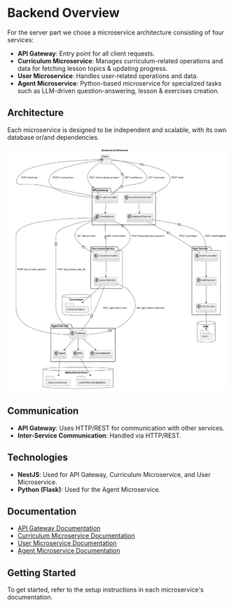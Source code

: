 # Backend Overview
For the server part we chose a microservice architecture consisting of four services:

- **API Gateway**: Entry point for all client requests.
- **Curriculum Microservice**: Manages curriculum-related operations and data for fetching lesson topics & updating progress.
- **User Microservice**: Handles user-related operations and data.
- **Agent Microservice**: Python-based microservice for specialized tasks such as LLM-driven question-answering, lesson & exercises creation.

## Architecture

Each microservice is designed to be independent and scalable, with its own database or/and dependencies.

![](res/backend.svg)

## Communication

- **API Gateway**: Uses HTTP/REST for communication with other services.
- **Inter-Service Communication**: Handled via HTTP/REST.

## Technologies

- **NestJS**: Used for API Gateway, Curriculum Microservice, and User Microservice.
- **Python (Flask)**: Used for the Agent Microservice.

## Documentation
- [API Gateway Documentation](microservices/api-gateway.md)
- [Curriculum Microservice Documentation](microservices/curriculum-microservice.md)
- [User Microservice Documentation](microservices/user-microservice.md)
- [Agent Microservice Documentation](microservices/agent-microservice.md)

## Getting Started

To get started, refer to the setup instructions in each microservice's documentation.